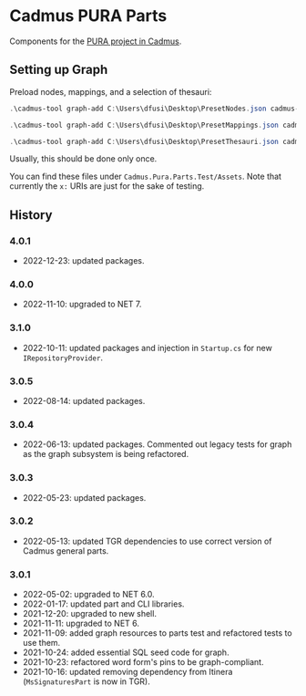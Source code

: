 # Cadmus PURA Parts

Components for the [PURA project in Cadmus](https://github.com/vedph/cadmus_pura_doc).

## Setting up Graph

Preload nodes, mappings, and a selection of thesauri:

```ps1
.\cadmus-tool graph-add C:\Users\dfusi\Desktop\PresetNodes.json cadmus-pura .\plugins\Cadmus.Cli.Plugin.Pura\seed-profile.json repository-factory-provider.pura

.\cadmus-tool graph-add C:\Users\dfusi\Desktop\PresetMappings.json cadmus-pura .\plugins\Cadmus.Cli.Plugin.Pura\seed-profile.json repository-factory-provider.pura -t M

.\cadmus-tool graph-add C:\Users\dfusi\Desktop\PresetThesauri.json cadmus-pura .\plugins\Cadmus.Cli.Plugin.Pura\seed-profile.json repository-factory-provider.pura -t T -p x:categories/
```

Usually, this should be done only once.

You can find these files under `Cadmus.Pura.Parts.Test/Assets`. Note that currently the `x:` URIs are just for the sake of testing.

## History

### 4.0.1

- 2022-12-23: updated packages.

### 4.0.0

- 2022-11-10: upgraded to NET 7.

### 3.1.0

- 2022-10-11: updated packages and injection in `Startup.cs` for new `IRepositoryProvider`.

### 3.0.5

- 2022-08-14: updated packages.

### 3.0.4

- 2022-06-13: updated packages. Commented out legacy tests for graph as the graph subsystem is being refactored.

### 3.0.3

- 2022-05-23: updated packages.

### 3.0.2

- 2022-05-13: updated TGR dependencies to use correct version of Cadmus general parts.

### 3.0.1

- 2022-05-02: upgraded to NET 6.0.
- 2022-01-17: updated part and CLI libraries.
- 2021-12-20: upgraded to new shell.
- 2021-11-11: upgraded to NET 6.
- 2021-11-09: added graph resources to parts test and refactored tests to use them.
- 2021-10-24: added essential SQL seed code for graph.
- 2021-10-23: refactored word form's pins to be graph-compliant.
- 2021-10-16: updated removing dependency from Itinera (`MsSignaturesPart` is now in TGR).
